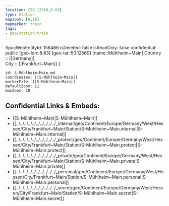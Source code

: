 ```yaml
---
location: [50.12569,8.83] 
type: Station 
mapzoom: [8,18] 
mapmarker: train 
tags:
- geo/station/train
---
```

SpocWebEntityId: 156466
isDeleted: false
isReadOnly: false
confidential: public
[geo-lon::8.83] 
[geo-lat::50.12569] 
[name::Mühlheim~Main] 
Country :: [[Germany]]  
City :: [[Frankfurt~Main]] ] 


```leaflet
id: S-Mühlheim~Main.md
coordinates: [[S-Mühlheim~Main]] 
markerFile: [[S-Mühlheim~Main]] 
defaultZoom: 11 
maxZoom: 18
```


## Confidential Links & Embeds: 
- [[S-Mühlheim~Main|S-Mühlheim~Main]] 
- [[../../../../../../../../../../_internal/geo/Continent/Europe/Germany/West/Hessen/City/Frankfurt~Main/Station/S-Mühlheim~Main.internal|S-Mühlheim~Main.internal]] 
- [[../../../../../../../../../../_protect/geo/Continent/Europe/Germany/West/Hessen/City/Frankfurt~Main/Station/S-Mühlheim~Main.protect|S-Mühlheim~Main.protect]] 
- [[../../../../../../../../../../_private/geo/Continent/Europe/Germany/West/Hessen/City/Frankfurt~Main/Station/S-Mühlheim~Main.private|S-Mühlheim~Main.private]] 
- [[../../../../../../../../../../_personal/geo/Continent/Europe/Germany/West/Hessen/City/Frankfurt~Main/Station/S-Mühlheim~Main.personal|S-Mühlheim~Main.personal]] 
- [[../../../../../../../../../../_secret/geo/Continent/Europe/Germany/West/Hessen/City/Frankfurt~Main/Station/S-Mühlheim~Main.secret|S-Mühlheim~Main.secret]] 
